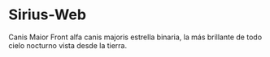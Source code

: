 # Sirius-Web
Canis Maior Front
alfa canis majoris estrella binaria, la más brillante de todo cielo nocturno vista desde la tierra.  
